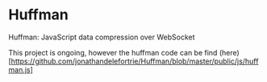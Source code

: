 # Huffman
Huffman: JavaScript data compression over WebSocket

This project is ongoing, however the huffman code can be find (here)[https://github.com/jonathandelefortrie/Huffman/blob/master/public/js/huffman.js] 
